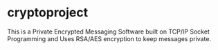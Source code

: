 # cryptoproject
This is a Private Encrypted Messaging Software built on TCP/IP Socket Programming and Uses RSA/AES encryption to keep messages private.
